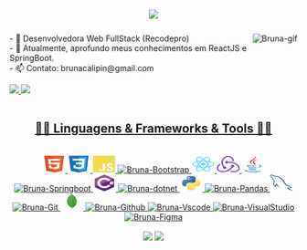 <img align="right">

<h1 align="center">
  <a href="https://git.io/typing-svg">
    <img src="https://readme-typing-svg.herokuapp.com/?lines=Olá,+visitante!+👋;Eu+sou+a+Bruna....;Prazer+em+te+conhecer!+🥰;&center=true&size=26">
  </a>
</h1>

<div style="display: inline_block">
    <img align="right" alt="Bruna-gif" height="150" src="https://im2.ezgif.com/tmp/ezgif-2-d58ed0afd2.gif?width=676&height=676"> 
  <p align="left">
- 🔭 Desenvolvedora Web FullStack (Recodepro)
    <br>
- 🌱 Atualmente, aprofundo meus conhecimentos em ReactJS e SpringBoot.
    <br>
- 📫 Contato: brunacalipin@gmail.com
    <br>
  </p>  
  </div>
  
  <div align="left">
  <a href="https://github.com/bruna-lins">
  <img height="200em" src="https://github-readme-stats.vercel.app/api?username=bruna-lins&show_icons=true&theme=radical&include_all_commits=true&count_private=true&border_radius=10"/>
  <img " height="200em" src="https://github-readme-stats.vercel.app/api/top-langs/?username=bruna-lins&layout=compact&langs_count=7&theme=radical&border_radius=10"/>
</div>

  <div>
    <br>
      <h2 align="center"> 👩‍💻 Linguagens & Frameworks & Tools 👩‍💻</h2>
    <br>
<div align="center">
  <img alt="Bruna-HTML" height="30" width="40" title="HTML5" src="https://raw.githubusercontent.com/devicons/devicon/master/icons/html5/html5-original.svg" />
  <img alt="Bruna-CSS" height="30" width="40" title="CSS3" src="https://raw.githubusercontent.com/devicons/devicon/master/icons/css3/css3-original.svg" />
  <img alt="Bruna-Js" height="30" width="40" title="JavaScript" src="https://raw.githubusercontent.com/devicons/devicon/master/icons/javascript/javascript-plain.svg" />
  <img alt="Bruna-Bootstrap" height="30" width="40" title="Bootstrap" src="https://cdn.jsdelivr.net/gh/devicons/devicon/icons/bootstrap/bootstrap-plain.svg" />
  <img alt="Bruna-React" height="30" width="40" title="ReactJS" src="https://raw.githubusercontent.com/devicons/devicon/master/icons/react/react-original.svg" />
  <img alt="Bruna-Redux" height="30" width="40" title="Redux" src="https://raw.githubusercontent.com/devicons/devicon/master/icons/redux/redux-original.svg" />
  <img alt="Bruna-Java" height="30" width="40" title="Java" src="https://raw.githubusercontent.com/devicons/devicon/master/icons/java/java-original.svg" />
  <img alt="Bruna-Springboot" height="30" width="40" title="Springboot" src="https://cdn.jsdelivr.net/gh/devicons/devicon/icons/spring/spring-original.svg" />
  <img alt="Bruna-Csharp" height="30" width="40" title="C#" src="https://raw.githubusercontent.com/devicons/devicon/master/icons/csharp/csharp-original.svg" />
  <img alt="Bruna-dotnet" height="30" width="40" title="Dotnet"  src="https://cdn.jsdelivr.net/gh/devicons/devicon/icons/dotnetcore/dotnetcore-original.svg" />
  <img alt="Bruna-Python" height="30" width="40" title="Python" src="https://raw.githubusercontent.com/devicons/devicon/master/icons/python/python-original.svg" />
  <img alt="Bruna-Pandas" height="30" width="40" title="Pandas"  src="https://cdn.jsdelivr.net/gh/devicons/devicon/icons/pandas/pandas-original.svg" />
  <img alt="Bruna-Mysql" height="30" width="40" title="MySql" src="https://raw.githubusercontent.com/devicons/devicon/master/icons/mysql/mysql-original.svg" />
  <img alt="Bruna-Git" height="30" width="40" title="Git" src="https://cdn.jsdelivr.net/gh/devicons/devicon/icons/git/git-original.svg" />
  <img alt="Bruna-Mongodb" height="30" width="40" title="MongoDB" src="https://raw.githubusercontent.com/devicons/devicon/master/icons/mongodb/mongodb-original.svg" />
  <img alt="Bruna-Github" height="30" width="40" title="Github" src="https://cdn.jsdelivr.net/gh/devicons/devicon/icons/github/github-original.svg" />
  <img alt="Bruna-Vscode" height="30" width="40" title="VSCode" src="https://cdn.jsdelivr.net/gh/devicons/devicon/icons/vscode/vscode-original.svg" />
  <img alt="Bruna-VisualStudio" height="30" width="40" title="VisualStudio"src="https://cdn.jsdelivr.net/gh/devicons/devicon/icons/visualstudio/visualstudio-plain.svg" />
  <img alt="Bruna-Figma" height="30" width="40" title="Figma" src="https://cdn.jsdelivr.net/gh/devicons/devicon/icons/figma/figma-original.svg" />                                                                                                                           
</div>
  </div>
  
<div align="center">
      
  <br>
   <a href="https://www.linkedin.com/in/brulins/" target="_blank"><img src="https://img.shields.io/badge/LinkedIn-0077B5?style=for-the-badge&logo=linkedin&logoColor=white" target="_blank"></a>
   <a href="https://brunacalipin.medium.com/" target="_blank"><img src="https://img.shields.io/badge/Medium-12100E?style=for-the-badge&logo=medium&logoColor=white" target="_blank"></a>
</div>
